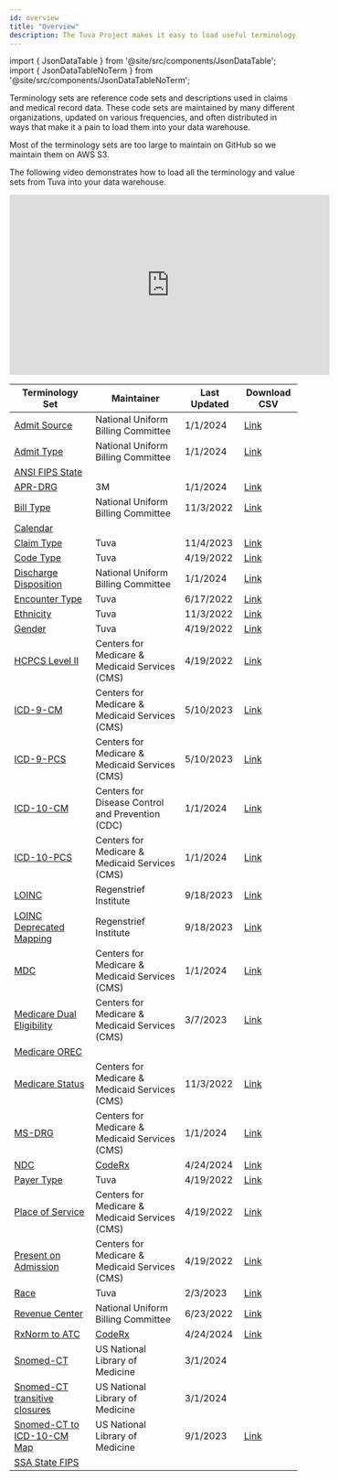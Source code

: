 ```yaml
---
id: overview
title: "Overview"
description: The Tuva Project makes it easy to load useful terminology sets like ICD-10 codes directly into your data warehouse where you need them for analytics.
---
```


import { JsonDataTable } from '@site/src/components/JsonDataTable';
import { JsonDataTableNoTerm } from '@site/src/components/JsonDataTableNoTerm';

Terminology sets are reference code sets and descriptions used in claims and medical record data.  These code sets are maintained by many different organizations, updated on various frequencies, and often distributed in ways that make it a pain to load them into your data warehouse.

Most of the terminology sets are too large to maintain on GitHub so we maintain them on AWS S3.

The following video demonstrates how to load all the terminology and value sets from Tuva into your data warehouse.  

<iframe width="560" height="315" src="https://www.youtube.com/embed/oJyuJ4XFYNI?si=2OqvRdcL9D9itUrB" title="YouTube video player" frameborder="0" allow="accelerometer; autoplay; clipboard-write; encrypted-media; gyroscope; picture-in-picture; web-share" allowfullscreen="true"></iframe>

<table>
  <thead>
    <tr>
      <th>Terminology Set</th>
      <th>Maintainer</th>
      <th>Last Updated</th>
      <th>Download CSV</th>
    </tr>
  </thead>
  <tbody>
    <tr>
      <td><a href="../terminology/admit-source">Admit Source</a></td>
      <td>National Uniform Billing Committee</td>
      <td>1/1/2024</td>
      <td><a href="https://tuva-public-resources.s3.amazonaws.com/versioned_terminology/0.8.2/admit_source.csv_0_0_0.csv.gz">Link</a></td>
    </tr>
    <tr>
      <td><a href="../terminology/admit-type">Admit Type</a></td>
      <td>National Uniform Billing Committee</td>
      <td>1/1/2024</td>
      <td><a href="https://tuva-public-resources.s3.amazonaws.com/versioned_terminology/0.8.2/admit_type.csv_0_0_0.csv.gz">Link</a></td>
    </tr>
        <tr>
      <td><a href="../terminology/ansi-fips-state">ANSI FIPS State</a></td>
      <td></td>
      <td></td>
      <td><a></a></td>
    </tr>
    <tr>
      <td><a href="../terminology/apr-drg">APR-DRG</a></td>
      <td>3M</td>
      <td>1/1/2024</td>
      <td><a href="https://tuva-public-resources.s3.amazonaws.com/versioned_terminology/0.8.2/apr_drg.csv_0_0_0.csv.gz">Link</a></td>
    </tr>
    <tr>
      <td><a href="../terminology/bill-type">Bill Type</a></td>
      <td>National Uniform Billing Committee</td>
      <td>11/3/2022</td>
      <td><a href="https://tuva-public-resources.s3.amazonaws.com/versioned_terminology/0.8.2/bill_type.csv_0_0_0.csv.gz">Link</a></td>
    </tr>
    <tr>
      <td><a href="../terminology/calendar">Calendar</a></td>
      <td></td>
      <td></td>
      <td><a></a></td>
    </tr>
    <tr>
      <td><a href="../terminology/claim-type">Claim Type</a></td>
      <td>Tuva</td>
      <td>11/4/2023</td>
      <td><a href="https://tuva-public-resources.s3.amazonaws.com/versioned_terminology/0.8.2/claim_type.csv_0_0_0.csv.gz">Link</a></td>
    </tr>
    <tr>
      <td><a href="../terminology/code-type">Code Type</a></td>
      <td>Tuva</td>
      <td>4/19/2022</td>
      <td><a href="https://tuva-public-resources.s3.amazonaws.com/versioned_terminology/0.8.2/code_type.csv_0_0_0.csv.gz">Link</a></td>
    </tr>
    <tr>
      <td><a href="../terminology/discharge-disposition">Discharge Disposition</a></td>
      <td>National Uniform Billing Committee</td>
      <td>1/1/2024</td>
      <td><a href="https://tuva-public-resources.s3.amazonaws.com/versioned_terminology/0.8.2/discharge_disposition.csv_0_0_0.csv.gz">Link</a></td>
    </tr>
    <tr>
      <td><a href="../terminology/encounter-type">Encounter Type</a></td>
      <td>Tuva</td>
      <td>6/17/2022</td>
      <td><a href="https://tuva-public-resources.s3.amazonaws.com/versioned_terminology/0.8.2/encounter_type.csv_0_0_0.csv.gz">Link</a></td>
    </tr>
    <tr>
      <td><a href="../terminology/ethnicity">Ethnicity</a></td>
      <td>Tuva</td>
      <td>11/3/2022</td>
      <td><a href="https://tuva-public-resources.s3.amazonaws.com/versioned_terminology/0.8.2/ethnicity.csv_0_0_0.csv.gz">Link</a></td>
    </tr>
    <tr>
      <td><a href="../terminology/gender">Gender</a></td>
      <td>Tuva</td>
      <td>4/19/2022</td>
      <td><a href="https://tuva-public-resources.s3.amazonaws.com/versioned_terminology/0.8.2/gender.csv_0_0_0.csv.gz">Link</a></td>
    </tr>
    <tr>
      <td><a href="../terminology/hcpcs-level-ii">HCPCS Level II</a></td>
      <td>Centers for Medicare & Medicaid Services (CMS)</td>
      <td>4/19/2022</td>
      <td><a href="https://tuva-public-resources.s3.amazonaws.com/versioned_terminology/0.8.2/hcpcs_level_2.csv_0_0_0.csv.gz">Link</a></td>
    </tr>
    <tr>
      <td><a href="../terminology/icd-9-cm">ICD-9-CM</a></td>
      <td>Centers for Medicare & Medicaid Services (CMS)</td>
      <td>5/10/2023</td>
      <td><a href="https://tuva-public-resources.s3.amazonaws.com/versioned_terminology/0.8.2/icd_9_cm.csv_0_0_0.csv.gz">Link</a></td>
    </tr>
    <tr>
      <td><a href="../terminology/icd-9-pcs">ICD-9-PCS</a></td>
      <td>Centers for Medicare & Medicaid Services (CMS)</td>
      <td>5/10/2023</td>
      <td><a href="https://tuva-public-resources.s3.amazonaws.com/versioned_terminology/0.8.2/icd_9_pcs.csv_0_0_0.csv.gz">Link</a></td>
    </tr>
    <tr>
      <td><a href="../terminology/icd-10-cm">ICD-10-CM</a></td>
      <td>Centers for Disease Control and Prevention (CDC)</td>
      <td>1/1/2024</td>
      <td><a href="https://tuva-public-resources.s3.amazonaws.com/versioned_terminology/0.8.2/icd_10_cm.csv_0_0_0.csv.gz">Link</a></td>
    </tr>
    <tr>
      <td><a href="../terminology/icd-10-pcs">ICD-10-PCS</a></td>
      <td>Centers for Medicare & Medicaid Services (CMS)</td>
      <td>1/1/2024</td>
      <td><a href="https://tuva-public-resources.s3.amazonaws.com/versioned_terminology/0.8.2/icd_10_pcs.csv_0_0_0.csv.gz">Link</a></td>
    </tr>
    <tr>
      <td><a href="../terminology/loinc">LOINC</a></td>
      <td>Regenstrief Institute</td>
      <td>9/18/2023</td>
      <td><a href="https://tuva-public-resources.s3.amazonaws.com/versioned_terminology/0.8.2/loinc.csv_0_0_0.csv.gz">Link</a></td>
    </tr>
    <tr>
      <td><a href="../terminology/loinc-deprecated-mapping">LOINC Deprecated Mapping</a></td>
      <td>Regenstrief Institute</td>
      <td>9/18/2023</td>
      <td><a href="https://tuva-public-resources.s3.amazonaws.com/versioned_terminology/0.8.2/loinc_deprecated_mapping.csv_0_0_0.csv.gz">Link</a></td>
    </tr>
    <tr>
      <td><a href="../terminology/mdc">MDC</a></td>
      <td>Centers for Medicare & Medicaid Services (CMS)</td>
      <td>1/1/2024</td>
      <td><a href="https://tuva-public-resources.s3.amazonaws.com/versioned_terminology/0.8.2/mdc.csv_0_0_0.csv.gz">Link</a></td>
    </tr>
    <tr>
      <td><a href="../terminology/medicare-dual-eligibility">Medicare Dual Eligibility</a></td>
      <td>Centers for Medicare & Medicaid Services (CMS)</td>
      <td>3/7/2023</td>
      <td><a href="https://tuva-public-resources.s3.amazonaws.com/versioned_terminology/0.8.2/medicare_dual_eligibility.csv_0_0_0.csv.gz">Link</a></td>
    </tr>
    <tr>
      <td><a href="../terminology/medicare-orec">Medicare OREC</a></td>
      <td></td>
      <td></td>
      <td><a></a></td>
    </tr>
    <tr>
      <td><a href="../terminology/medicare-status">Medicare Status</a></td>
      <td>Centers for Medicare & Medicaid Services (CMS)</td>
      <td>11/3/2022</td>
      <td><a href="https://tuva-public-resources.s3.amazonaws.com/versioned_terminology/0.8.2/medicare_status.csv_0_0_0.csv.gz">Link</a></td>
    </tr>
    <tr>
      <td><a href="../terminology/ms-drg">MS-DRG</a></td>
      <td>Centers for Medicare & Medicaid Services (CMS)</td>
      <td>1/1/2024</td>
      <td><a href="https://tuva-public-resources.s3.amazonaws.com/versioned_terminology/0.8.2/ms_drg.csv_0_0_0.csv.gz">Link</a></td>
    </tr>
    <tr>
      <td><a href="../terminology/ndc">NDC</a></td>
      <td><a href="https://coderx.io/">CodeRx</a></td>
      <td>4/24/2024</td>
      <td><a href="https://tuva-public-resources.s3.amazonaws.com/versioned_terminology/0.8.2/ndc.csv_0_0_0.csv.gz">Link</a></td>
    </tr>
    <tr>
      <td><a href="../terminology/payer-type">Payer Type</a></td>
      <td>Tuva</td>
      <td>4/19/2022</td>
      <td><a href="https://tuva-public-resources.s3.amazonaws.com/versioned_terminology/0.8.2/payer_type.csv_0_0_0.csv.gz">Link</a></td>
    </tr>
    <tr>
      <td><a href="../terminology/place-of-service">Place of Service</a></td>
      <td>Centers for Medicare & Medicaid Services (CMS)</td>
      <td>4/19/2022</td>
      <td><a href="https://tuva-public-resources.s3.amazonaws.com/versioned_terminology/0.8.2/place_of_service.csv_0_0_0.csv.gz">Link</a></td>
    </tr>
    <tr>
      <td><a href="../terminology/present-on-admission">Present on Admission</a></td>
      <td>Centers for Medicare & Medicaid Services (CMS)</td>
      <td>4/19/2022</td>
      <td><a href="https://tuva-public-resources.s3.amazonaws.com/versioned_terminology/0.8.2/present_on_admission.csv_0_0_0.csv.gz">Link</a></td>
    </tr>
    <tr>
      <td><a href="../terminology/race">Race</a></td>
      <td>Tuva</td>
      <td>2/3/2023</td>
      <td><a href="https://tuva-public-resources.s3.amazonaws.com/versioned_terminology/0.8.2/race.csv_0_0_0.csv.gz">Link</a></td>
    </tr>
    <tr>
      <td><a href="../terminology/revenue-center">Revenue Center</a></td>
      <td>National Uniform Billing Committee</td>
      <td>6/23/2022</td>
      <td><a href="https://tuva-public-resources.s3.amazonaws.com/versioned_terminology/0.8.2/revenue_center.csv_0_0_0.csv.gz">Link</a></td>
    </tr>
    <tr>
      <td><a href="../terminology/rxnorm-to-atc">RxNorm to ATC</a></td>
      <td><a href="https://coderx.io/">CodeRx</a></td>
      <td>4/24/2024</td>
      <td><a href="https://tuva-public-resources.s3.amazonaws.com/versioned_terminology/0.8.2/rxnorm_to_atc.csv_0_0_0.csv.gz">Link</a></td>
    </tr>
    <tr>
      <td><a href="../terminology/snomed-ct">Snomed-CT</a></td>
      <td>US National Library of Medicine</td>
      <td>3/1/2024</td>
      <td></td>
    </tr>
    <tr>
      <td><a href="../terminology/snomed-ct-transitive-closures">Snomed-CT transitive closures</a></td>
      <td>US National Library of Medicine</td>
      <td>3/1/2024</td>
      <td></td>
    </tr>
    <tr>
      <td><a href="../terminology/snomed-ct-to-icd-10-cm-map">Snomed-CT to ICD-10-CM Map</a></td>
      <td>US National Library of Medicine</td>
      <td>9/1/2023</td>
      <td><a href="https://tuva-public-resources.s3.amazonaws.com/versioned_terminology/0.8.2/snomed_icd_10_map.csv_0_0_0.csv.gz">Link</a></td>
    </tr>
    <tr>
      <td><a href="../terminology/ssa-state-fips">SSA State FIPS</a></td>
      <td></td>
      <td></td>
      <td><a></a></td>
    </tr>
  </tbody>
</table>